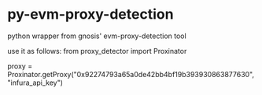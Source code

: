 # py-evm-proxy-detection
python wrapper from gnosis' evm-proxy-detection tool

use it as follows:
from proxy_detector import Proxinator

proxy = Proxinator.getProxy("0x92274793a65a0de42bb4bf19b393930863877630","infura_api_key")
